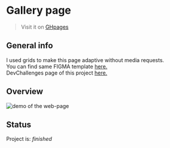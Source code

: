 # Gallery page
> Visit it on [GHpages](https://ic3top.github.io/devChallenges/my-gallery-master/solution/src/index.html)


## General info
I used grids to make this page adaptive without media requests.       
You can find same FIGMA template [here.](https://www.figma.com/file/HHzg6Ywq8jamFTB0J4iXKM/my-gallery-challenge?node-id=1%3A2)  
DevChallenges page of this project [here.](https://devchallenges.io/solutions/xZUDKqpXhFvM7ow048cS)


## Overview
![demo of the web-page](./screenshots/demo.png)


## Status
Project is: _finished_